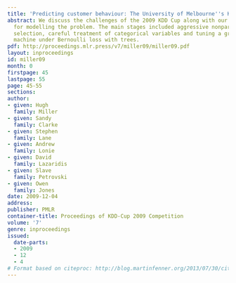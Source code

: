 ```yaml
---
title: 'Predicting customer behaviour: The University of Melbourne''s KDD Cup report'
abstract: We discuss the challenges of the 2009 KDD Cup along with our ideas and methodologies
  for modelling the problem. The main stages included aggressive nonparametric feature
  selection, careful treatment of categorical variables and tuning a gradient boosting
  machine under Bernoulli loss with trees.
pdf: http://proceedings.mlr.press/v7/miller09/miller09.pdf
layout: inproceedings
id: miller09
month: 0
firstpage: 45
lastpage: 55
page: 45-55
sections: 
author:
- given: Hugh
  family: Miller
- given: Sandy
  family: Clarke
- given: Stephen
  family: Lane
- given: Andrew
  family: Lonie
- given: David
  family: Lazaridis
- given: Slave
  family: Petrovski
- given: Owen
  family: Jones
date: 2009-12-04
address: 
publisher: PMLR
container-title: Proceedings of KDD-Cup 2009 Competition
volume: '7'
genre: inproceedings
issued:
  date-parts:
  - 2009
  - 12
  - 4
# Format based on citeproc: http://blog.martinfenner.org/2013/07/30/citeproc-yaml-for-bibliographies/
---
```

